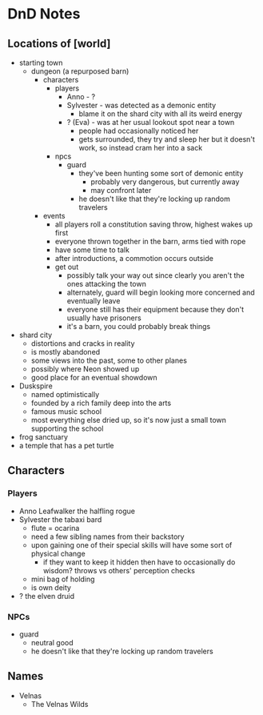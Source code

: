# DnD Notes

## Locations of [world]

* starting town
  * dungeon (a repurposed barn)
    * characters
      * players
        * Anno - ?
        * Sylvester - was detected as a demonic entity
          * blame it on the shard city with all its weird energy
        * ? (Eva) - was at her usual lookout spot near a town
          * people had occasionally noticed her
          * gets surrounded, they try and sleep her but it doesn't work, so instead cram her into a sack
      * npcs
        * guard
          * they've been hunting some sort of demonic entity
            * probably very dangerous, but currently away
            * may confront later
          * he doesn't like that they're locking up random travelers
    * events
      * all players roll a constitution saving throw, highest wakes up first
      * everyone thrown together in the barn, arms tied with rope
      * have some time to talk
      * after introductions, a commotion occurs outside
      * get out
        * possibly talk your way out since clearly you aren't the ones attacking the town
        * alternately, guard will begin looking more concerned and eventually leave
        * everyone still has their equipment because they don't usually have prisoners
        * it's a barn, you could probably break things
* shard city
  * distortions and cracks in reality
  * is mostly abandoned
  * some views into the past, some to other planes
  * possibly where Neon showed up
  * good place for an eventual showdown
* Duskspire
  * named optimistically
  * founded by a rich family deep into the arts
  * famous music school
  * most everything else dried up, so it's now just a small town supporting the school
* frog sanctuary
* a temple that has a pet turtle

## Characters

### Players

* Anno Leafwalker the halfling rogue
* Sylvester the tabaxi bard
  * flute = ocarina
  * need a few sibling names from their backstory
  * upon gaining one of their special skills will have some sort of physical change
    * if they want to keep it hidden then have to occasionally do wisdom? throws vs others' perception checks
  * mini bag of holding
  * is own deity
* ? the elven druid

### NPCs

* guard
  * neutral good
  * he doesn't like that they're locking up random travelers

## Names

* Velnas
  * The Velnas Wilds